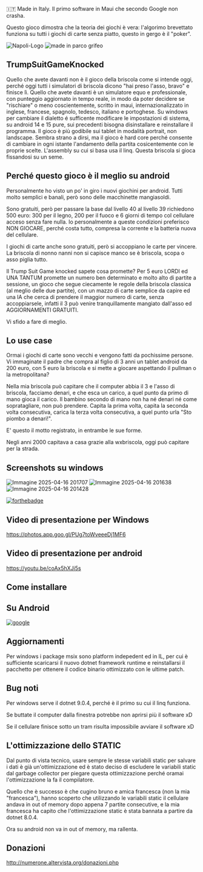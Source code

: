 :it: Made in Italy. Il primo software in Maui che secondo Google non crasha.

Questo gioco dimostra che la teoria dei giochi è vera: l'algorimo brevettato funziona su tutti i giochi di carte senza piatto, questo in gergo è il "poker".

![Napoli-Logo](https://github.com/user-attachments/assets/8163c808-62d3-40d3-bce3-0957e57bc26a)
![made in parco grifeo](https://github.com/user-attachments/assets/fadbf046-aeae-4f11-bda4-eb332c701d56)


## TrumpSuitGameKnocked
Quello che avete davanti non è il gioco della briscola come si intende oggi, perché oggi tutti i simulatori di briscola dicono "hai preso l'asso, bravo" e finisce lì. Quello che avete davanti è un simulatore equo e professionale, con punteggio aggiornato in tempo reale, in modo da poter decidere se "rischiare" o meno coscientemente, scritto in maui, internazionalizzato in inglese, francese, spagnolo, tedesco, italiano e portoghese.
Su windows per cambiare il dialetto é sufficente modificare le impostazioni di sistema, su android 14 e 15 pure, sui precedenti bisogna disinstallare e reinstallare il programma.
Il gioco è più godibile sui tablet in modalità portrait, non landscape.
Sembra strano a dirsi, ma il gioco è hard core perché consente di cambiare in ogni istante l'andamento della partita cosicentemente con le proprie scelte.
L'assembly su cui si basa usa il linq.
Questa briscola si gioca fissandosi su un seme.

## Perché questo gioco è il meglio su android

Personalmente ho visto un po' in giro i nuovi giochini per android. Tutti molto semplici e banali, però sono delle macchinette mangiasoldi.

Sono gratuiti, però per passare la base dal livello 40 al livello 39 richiedono 500 euro: 300 per il legno, 200 per il fuoco e 6 giorni di tempo col cellulare acceso senza fare nulla. Io personalmente a queste condizioni preferisco NON GIOCARE, perché costa tutto, compresa la corrente e la batteria nuova del cellulare.

I giochi di carte anche sono gratuiti, però si accoppiano le carte per vincere. La briscola di nonno nanni non si capisce manco se è briscola, scopa o asso piglia tutto.

Il Trump Suit Game knocked sapete cosa promette? Per 5 euro LORDI ed UNA TANTUM promette un numero ben determinato e molto alto di partite a sessione, un gioco che segue ciecamente le regole della briscola classica (al meglio delle due partite), con un mazzo di carte semplice da capire ed una IA che cerca di prendere il maggior numero di carte, senza accoppiarsele, infatti il 3 può venire tranquillamente mangiato dall'asso ed AGGIORNAMENTI GRATUITI.

Vi sfido a fare di meglio.

## Lo use case

Ormai i giochi di carte sono vecchi e vengono fatti da pochissime persone. Vi immaginate il padre che compra al figlio di 3 anni un tablet android da 200 euro, con 5 euro la briscola e si mette a giocare aspettando il pullman o la metropolitana?

Nella mia briscola può capitare che il computer abbia il 3 e l'asso di briscola, facciamo denari, e che esca un carico, a quel punto da primo di mano gioca il carico.
Il bambino secondo di mano non ha né denari né come sopratagliare, non può prendere. Capita la prima volta, capita la seconda volta consecutiva, carica la terza volta consecutiva, a quel punto urla "Sto piombo a denari!".

E' questo il motto registrato, in entrambe le sue forme.

Negli anni 2000 capitava a casa grazie alla wxbriscola, oggi può capitare per la strada.

## Screenshots su windows
![Immagine 2025-04-16 201707](https://github.com/user-attachments/assets/148a6231-2ac1-438a-97b2-b4df2be7609a)
![Immagine 2025-04-16 201638](https://github.com/user-attachments/assets/cac92010-b24d-45ac-9038-e6811acaa173)
![Immagine 2025-04-16 201428](https://github.com/user-attachments/assets/80cb4687-e64f-4c92-9459-1d4a9f62240a)

[![forthebadge](https://forthebadge.com/images/badges/approved-by-my-mom.svg)](https://forthebadge.com)



## Video di presentazione per Windows

https://photos.app.goo.gl/PUg7toWveeeDj1MF6

## Video di presentazione per android

https://youtu.be/coAx5hXJi5s

## Come installare

## Su Android

[![google](https://play.google.com/intl/it_it/badges/static/images/badges/en_badge_web_generic.png)](https://play.google.com/store/apps/details?id=org.altervista.numerone.trumpsuitgameknocked)

## Aggiornamenti

Per windows i package msix sono platform indepedent ed in IL, per cui è sufficiente scaricarsi il nuovo dotnet framework runtime e reinstallarsi il pacchetto per ottenere il codice binario ottimizzato con le ultime patch.

## Bug noti

Per windows serve il dotnet 9.0.4, perché è il primo su cui il linq funziona.

Se buttate il computer dalla finestra potrebbe non aprirsi più il software xD

Se il cellulare finisce sotto un tram risulta impossibile avviare il software xD


## L'ottimizzazione dello STATIC

Dal punto di vista tecnico, usare sempre le stesse variabili static per salvare i dati è già un'ottimizzazione ed è stato deciso di escludere le variabili static dal garbage collector per piegare questa ottimizzazione perché oramai l'ottimizzazione la fa il compilatore.

Quello che è successo è che cugino bruno e amica francesca (non la mia "francesca"), hanno scoperto che utilizzando le variabili static il cellulare andava in out of memory dopo appena 7 partite consecutive, e la mia francesca ha capito che l'ottimizzazione static è stata bannata a partire da dotnet 8.0.4.

Ora su android non va in out of memory, ma rallenta.


## Donazioni

http://numerone.altervista.org/donazioni.php
